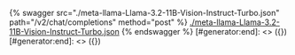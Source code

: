 [#generator:start]: <> ({ "template": "openapi" })
[#generator:start]: <> ({ "template": "openapi" })
{% swagger src="./meta-llama-Llama-3.2-11B-Vision-Instruct-Turbo.json" path="/v2/chat/completions" method="post" %}
[./meta-llama-Llama-3.2-11B-Vision-Instruct-Turbo.json](./meta-llama-Llama-3.2-11B-Vision-Instruct-Turbo.json)
{% endswagger %}
[#generator:end]: <> ({})
[#generator:end]: <> ({})